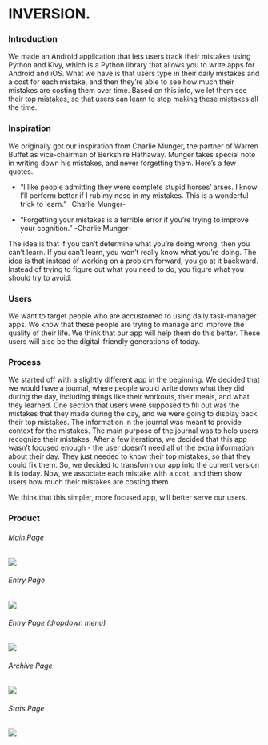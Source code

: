 # INVERSION.

### Introduction

We made an Android application that lets users track their mistakes using Python and Kivy, which is a Python library that allows you to write apps for Android and iOS. What we have is that users type in their daily mistakes and a cost for each mistake, and then they’re able to see how much their mistakes are costing them over time. Based on this info, we let them see their top mistakes, so that users can learn to stop making these mistakes all the time. 

### Inspiration

We originally got our inspiration from Charlie Munger, the partner of Warren Buffet as vice-chairman of Berkshire Hathaway. Munger takes special note in writing down his mistakes, and never forgetting them. Here’s a few quotes. 

- “I like people admitting they were complete stupid horses’ arses. I know I’ll perform better if I rub my nose in my mistakes. This is a wonderful trick to learn.” -Charlie Munger-

- “Forgetting your mistakes is a terrible error if you’re trying to improve your cognition.” -Charlie Munger-

The idea is that if you can’t determine what you’re doing wrong, then you can’t learn. If you can’t learn, you won’t really know what you’re doing. The idea is that instead of working on a problem forward, you go at it backward. Instead of trying to figure out what you need to do, you figure what you should try to avoid. 

### Users
We want to target people who are accustomed to using daily task-manager apps. We know that these people are trying to manage and improve the quality of their life. We think that our app will help them do this better. These users will also be the digital-friendly generations of today.

### Process
We started off with a slightly different app in the beginning. We decided that we would have a journal, where people would write down what they did during the day, including things like their workouts, their meals, and what they learned. One section that users were supposed to fill out was the mistakes that they made during the day, and we were going to display back their top mistakes. The information in the journal was meant to provide context for the mistakes. The main purpose of the journal was to help users recognize their mistakes. After a few iterations, we decided that this app wasn’t focused enough - the user doesn’t need all of the extra information about their day. They just needed to know their top mistakes, so that they could fix them. So, we decided to transform our app into the current version it is today. Now, we associate each mistake with a cost, and then show users how much their mistakes are costing them. 

We think that this simpler, more focused app, will better serve our users.

### Product

###### Main Page
![](https://github.com/csc301-winter-2016/project-team12/blob/master/demo/capture1.png)

###### Entry Page
![](https://github.com/csc301-winter-2016/project-team12/blob/master/demo/capture2.png)

###### Entry Page (dropdown menu)
![](https://github.com/csc301-winter-2016/project-team12/blob/master/demo/capture3.png)

###### Archive Page
![](https://github.com/csc301-winter-2016/project-team12/blob/master/demo/capture4.png#4)

###### Stats Page
![](https://github.com/csc301-winter-2016/project-team12/blob/master/demo/capture5.png#5)